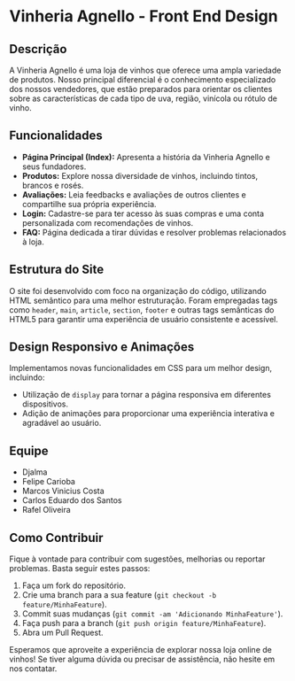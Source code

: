 # Vinheria Agnello - Front End Design

## Descrição
A Vinheria Agnello é uma loja de vinhos que oferece uma ampla variedade de produtos. Nosso principal diferencial é o conhecimento especializado dos nossos vendedores, que estão preparados para orientar os clientes sobre as características de cada tipo de uva, região, vinícola ou rótulo de vinho.

## Funcionalidades
- **Página Principal (Index):** Apresenta a história da Vinheria Agnello e seus fundadores.
- **Produtos:** Explore nossa diversidade de vinhos, incluindo tintos, brancos e rosés.
- **Avaliações:** Leia feedbacks e avaliações de outros clientes e compartilhe sua própria experiência.
- **Login:** Cadastre-se para ter acesso às suas compras e uma conta personalizada com recomendações de vinhos.
- **FAQ:** Página dedicada a tirar dúvidas e resolver problemas relacionados à loja.

## Estrutura do Site
O site foi desenvolvido com foco na organização do código, utilizando HTML semântico para uma melhor estruturação. Foram empregadas tags como `header`, `main`, `article`, `section`, `footer` e outras tags semânticas do HTML5 para garantir uma experiência de usuário consistente e acessível.

## Design Responsivo e Animações
Implementamos novas funcionalidades em CSS para um melhor design, incluindo:
- Utilização de `display` para tornar a página responsiva em diferentes dispositivos.
- Adição de animações para proporcionar uma experiência interativa e agradável ao usuário.

## Equipe
- Djalma
- Felipe Carioba
- Marcos Vinicius Costa
- Carlos Eduardo dos Santos
- Rafel Oliveira

## Como Contribuir
Fique à vontade para contribuir com sugestões, melhorias ou reportar problemas. Basta seguir estes passos:
1. Faça um fork do repositório.
2. Crie uma branch para a sua feature (`git checkout -b feature/MinhaFeature`).
3. Commit suas mudanças (`git commit -am 'Adicionando MinhaFeature'`).
4. Faça push para a branch (`git push origin feature/MinhaFeature`).
5. Abra um Pull Request.

Esperamos que aproveite a experiência de explorar nossa loja online de vinhos! Se tiver alguma dúvida ou precisar de assistência, não hesite em nos contatar.
